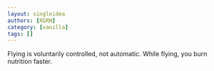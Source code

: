 ```yaml
---
layout: singleidea
authors: [RGRN]
category: [vanilla]
tags: []
---
```

Flying is voluntarily controlled, not automatic. While flying, you burn nutrition faster.
